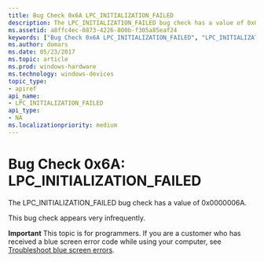 ```yaml
---
title: Bug Check 0x6A LPC_INITIALIZATION_FAILED
description: The LPC_INITIALIZATION_FAILED bug check has a value of 0x0000006A.This bug check appears very infrequently.
ms.assetid: a8ffc4ec-0873-4226-800b-f305a85eaf24
keywords: ["Bug Check 0x6A LPC_INITIALIZATION_FAILED", "LPC_INITIALIZATION_FAILED"]
ms.author: domars
ms.date: 05/23/2017
ms.topic: article
ms.prod: windows-hardware
ms.technology: windows-devices
topic_type:
- apiref
api_name:
- LPC_INITIALIZATION_FAILED
api_type:
- NA
ms.localizationpriority: medium
---
```


# Bug Check 0x6A: LPC\_INITIALIZATION\_FAILED


The LPC\_INITIALIZATION\_FAILED bug check has a value of 0x0000006A.

This bug check appears very infrequently.

**Important** This topic is for programmers. If you are a customer who has received a blue screen error code while using your computer, see [Troubleshoot blue screen errors](http://windows.microsoft.com/windows-10/troubleshoot-blue-screen-errors).

 

 




